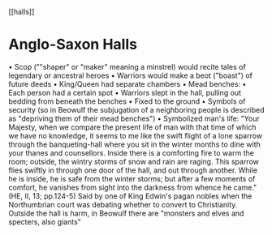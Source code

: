 [[halls]]
# Anglo-Saxon Halls
• Scop (""shaper" or "maker" meaning a minstrel) would recite tales of legendary or ancestral heroes
• Warriors would make a beot ("boast") of future deeds
• King/Queen had separate chambers
• Mead benches:
	• Each person had a certain spot
	• Warriors slept in the hall, pulling out bedding from beneath the benches
	• Fixed to the ground
	• Symbols of security (so in Beowulf the subjugation of a neighboring people is described as "depriving them of their mead benches")
• Symbolized man's life: 
	"Your Majesty, when we compare the present life of man with that time of which we have no knowledge, it seems to me like the swift flight of a lone sparrow through the banqueting-hall where you sit in the winter months to dine with your thanes and counsellors. Inside there is a comforting fire to warm the room; outside, the wintry storms of snow and rain are raging. This sparrow flies swiftly in through one door of the hall, and out through another. While he is inside, he is safe from the winter storms; but after a few moments of comfort, he vanishes from sight into the darkness from whence he came." (HE, II, 13; pp.124-5)
	Said by one of King Edwin's pagan nobles when the Northumbrian court was debating whether to convert to Christianity.
Outside the hall is harm, in Beowulf there are "monsters and elves and specters, also giants"